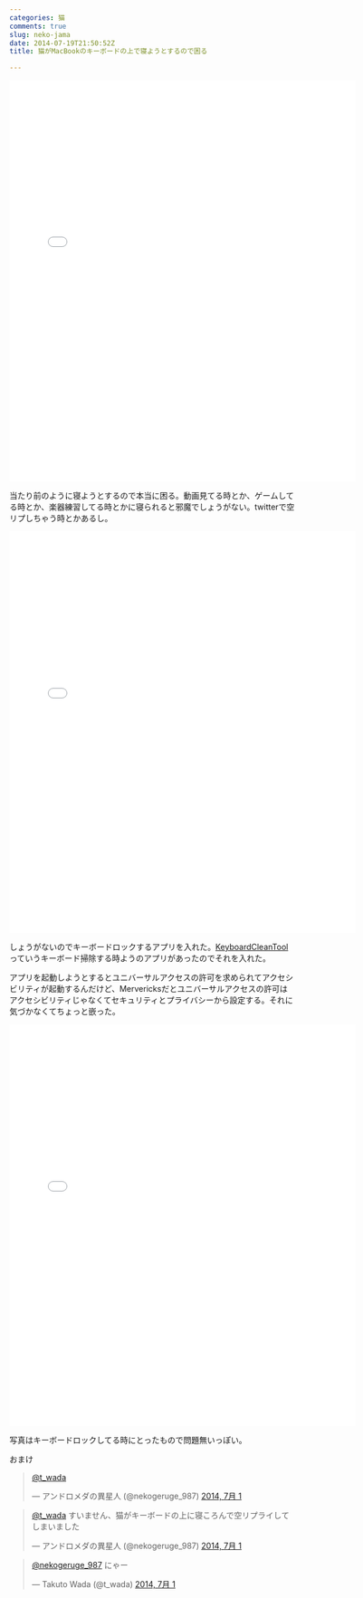 ```yaml
---
categories: 猫
comments: true
slug: neko-jama
date: 2014-07-19T21:50:52Z
title: 猫がMacBookのキーボードの上で寝ようとするので困る

---
```


<iframe src="//instagram.com/p/qohZ02n9Xf/embed/" width="612" height="710" frameborder="0" scrolling="no" allowtransparency="true"></iframe>

当たり前のように寝ようとするので本当に困る。動画見てる時とか、ゲームしてる時とか、楽器練習してる時とかに寝られると邪魔でしょうがない。twitterで空リプしちゃう時とかあるし。

<!--more-->

<iframe src="//instagram.com/p/qohCdhH9Wq/embed/" width="612" height="710" frameborder="0" scrolling="no" allowtransparency="true"></iframe>

しょうがないのでキーボードロックするアプリを入れた。[KeyboardCleanTool](http://download.cnet.com/KeyboardCleanTool/3000-2094_4-75415546.html)っていうキーボード掃除する時ようのアプリがあったのでそれを入れた。

アプリを起動しようとするとユニバーサルアクセスの許可を求められてアクセシビリティが起動するんだけど、Mervericksだとユニバーサルアクセスの許可はアクセシビリティじゃなくてセキュリティとプライバシーから設定する。それに気づかなくてちょっと嵌った。

<iframe src="//instagram.com/p/qohL-gH9XB/embed/" width="612" height="710" frameborder="0" scrolling="no" allowtransparency="true"></iframe>

写真はキーボードロックしてる時にとったもので問題無いっぽい。

おまけ

<blockquote class="twitter-tweet" data-conversation="none" lang="ja"><p><a href="https://twitter.com/t_wada">@t_wada</a></p>&mdash; アンドロメダの異星人 (@nekogeruge_987) <a href="https://twitter.com/nekogeruge_987/statuses/483963987600498688">2014, 7月 1</a></blockquote>
<script async src="//platform.twitter.com/widgets.js" charset="utf-8"></script>

<blockquote class="twitter-tweet" data-conversation="none" lang="ja"><p><a href="https://twitter.com/t_wada">@t_wada</a> すいません、猫がキーボードの上に寝ころんで空リプライしてしまいました</p>&mdash; アンドロメダの異星人 (@nekogeruge_987) <a href="https://twitter.com/nekogeruge_987/statuses/483964371094093824">2014, 7月 1</a></blockquote>
<script async src="//platform.twitter.com/widgets.js" charset="utf-8"></script>

<blockquote class="twitter-tweet" data-conversation="none" lang="ja"><p><a href="https://twitter.com/nekogeruge_987">@nekogeruge_987</a> にゃー</p>&mdash; Takuto Wada (@t_wada) <a href="https://twitter.com/t_wada/statuses/483964803916898304">2014, 7月 1</a></blockquote>
<script async src="//platform.twitter.com/widgets.js" charset="utf-8"></script>

